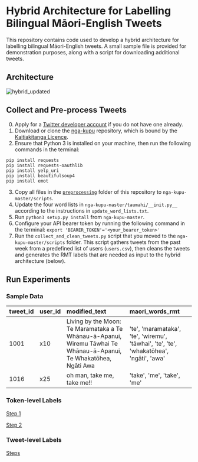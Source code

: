 # Hybrid Architecture for Labelling Bilingual Māori-English Tweets

This repository contains code used to develop a hybrid architecture for labelling bilingual Māori-English tweets. A small sample file is provided for demonstration purposes, along with a script for downloading additional tweets.

## Architecture

![hybrid_updated](https://user-images.githubusercontent.com/107286789/173212143-ef287a66-2f30-4b31-9ee7-1fc53409925b.png)

## Collect and Pre-process Tweets
  
0. Apply for a [Twitter developer account](https://developer.twitter.com/en/apply-for-access) if you do not have one already.
1. Download or clone the [nga-kupu](https://github.com/TeHikuMedia/nga-kupu) repository, which is bound by the [Kaitiakitanga Licence](https://tehiku.nz/te-hiku-tech/te-hiku-dev-korero/25141/data-sovereignty-and-the-kaitiakitanga-license).
2. Ensure that Python 3 is installed on your machine, then run the following commands in the terminal:
```
pip install requests
pip install requests-oauthlib
pip install yelp_uri
pip install beautifulsoup4
pip install emot
```
3. Copy all files in the [`preprocessing`](https://github.com/bilingual-MET/hybrid/tree/main/preprocessing) folder of this repository to `nga-kupu-master/scripts`. 
4. Update the four word lists in `nga-kupu-master/taumahi/__init.py__` according to the instructions in `update_word_lists.txt`.
5. Run `python3 setup.py install` from `nga-kupu-master`.
6. Configure your API bearer token by running the following command in the terminal: `export 'BEARER_TOKEN'='<your_bearer_token>'`
7. Run the `collect_and_clean_tweets.py` script that you moved to the `nga-kupu-master/scripts` folder. This script gathers tweets from the past week from a predefined list of users (`users.csv`), then cleans the tweets and generates the RMT labels that are needed as input to the hybrid architecture (below).

## Run Experiments

### Sample Data
|tweet_id	|user_id	|modified_text|maori_words_rmt|
| :------ | :-------- | :-------- | :----- |
|1001|	x10|	Living by the Moon: Te Maramataka a Te Whānau-ā-Apanui, Wiremu Tāwhai Te Whānau-ā-Apanui, Te Whakatōhea, Ngāti Awa <link>	| 'te', 'maramataka', 'te', 'wiremu', 'tāwhai', 'te', 'te', 'whakatōhea', 'ngāti', 'awa'|		
|1016|	x25|	<user> oh man, take me, take me!!|	'take', 'me', 'take', 'me'|

### Token-level Labels
[Step 1](Step1-Token-level.ipynb)
  
[Step 2](Step2-Token-level.ipynb)

### Tweet-level Labels
[Steps](Tweet-labels.ipynb)
